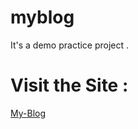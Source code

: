 # myblog
It's a demo practice project .

# Visit the Site :
<a href="https://my-blog-shuvo01.netlify.app/">My-Blog</a>
